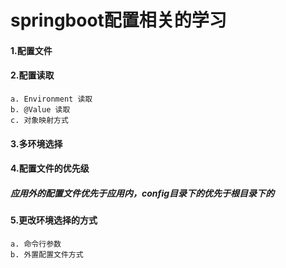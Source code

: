 # springboot配置相关的学习

#### 1.配置文件
#### 2.配置读取
````
a. Environment 读取
b. @Value 读取
c. 对象映射方式
````
#### 3.多环境选择
#### 4.配置文件的优先级
##### 应用外的配置文件优先于应用内，config目录下的优先于根目录下的
#### 5.更改环境选择的方式
````
a. 命令行参数
b. 外置配置文件方式
````
